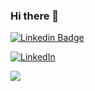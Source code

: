 ### Hi there 👋

<!--
**ZulaicaRey-Pedro/ZulaicaRey-Pedro** is a ✨ _special_ ✨ repository because its `README.md` (this file) appears on your GitHub profile.

Here are some ideas to get you started:

- 🔭 I’m currently working on ...
- 🌱 I’m currently learning ...
- 👯 I’m looking to collaborate on ...
- 🤔 I’m looking for help with ...
- 💬 Ask me about ...
- 📫 How to reach me: ...
- 😄 Pronouns: ...
- ⚡ Fun fact: ...
-->

[![Linkedin Badge](https://img.shields.io/badge/-zulaicareypedro-blue?style=flat-square&logo=Linkedin&logoColor=white&link=https://www.linkedin.com/in/zulaicarey-pedro/)](https://www.linkedin.com/in/zulaicarey-pedro/)



[![LinkedIn](https://img.shields.io/badge/LinkedIn-zulaicarey-pedro-informational?style=flat-square&logo=linkedin&logoColor=white)](https://www.linkedin.com/in/zulaicarey-pedro/)

[![](https://img.shields.io/badge/-@PedroZR-%23181717?style=flat-square&logo=github)](https://github.com/ZulaicaRey-Pedro)
